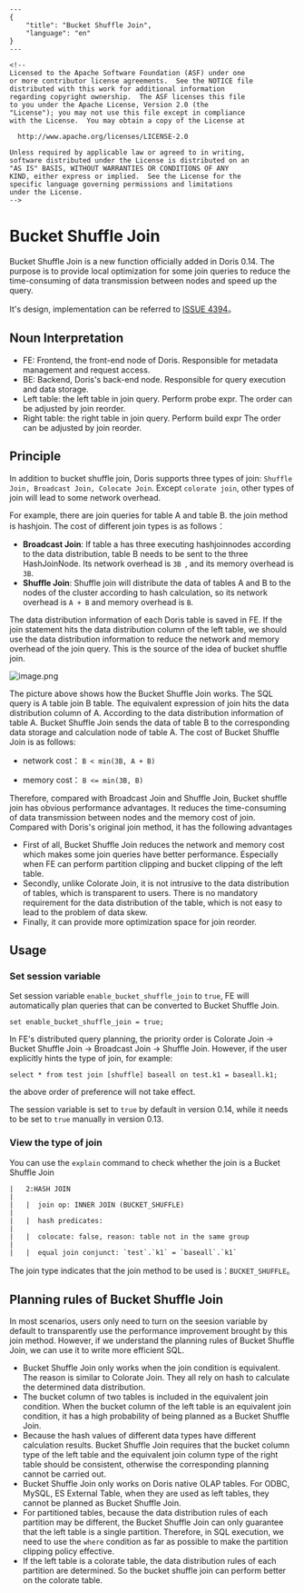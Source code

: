 ```
---
{
    "title": "Bucket Shuffle Join",
    "language": "en"
}
---

<!-- 
Licensed to the Apache Software Foundation (ASF) under one
or more contributor license agreements.  See the NOTICE file
distributed with this work for additional information
regarding copyright ownership.  The ASF licenses this file
to you under the Apache License, Version 2.0 (the
"License"); you may not use this file except in compliance
with the License.  You may obtain a copy of the License at

  http://www.apache.org/licenses/LICENSE-2.0

Unless required by applicable law or agreed to in writing,
software distributed under the License is distributed on an
"AS IS" BASIS, WITHOUT WARRANTIES OR CONDITIONS OF ANY
KIND, either express or implied.  See the License for the
specific language governing permissions and limitations
under the License.
-->
```
# Bucket Shuffle Join

Bucket Shuffle Join is a new function officially added in Doris 0.14. The purpose is to provide local optimization for some join queries to reduce the time-consuming of data transmission between nodes and speed up the query.

It's design, implementation can be referred to [ISSUE 4394](https://github.com/apache/incubator-doris/issues/4394)。

## Noun Interpretation

* FE: Frontend, the front-end node of Doris. Responsible for metadata management and request access.
* BE: Backend, Doris's back-end node. Responsible for query execution and data storage.
* Left table: the left table in join query. Perform probe expr. The order can be adjusted by join reorder.
* Right table: the right table in join query. Perform build expr The order can be adjusted by join reorder.

## Principle
In addition to bucket shuffle join, Doris supports three types of join: `Shuffle Join, Broadcast Join, Colocate Join`.  Except `colorate join`, other types of join will lead to some network overhead.

For example, there are join queries for table A and table B. the join method is hashjoin. The cost of different join types is as follows：
* **Broadcast Join**: If table a has three executing hashjoinnodes according to the data distribution, table B needs to be sent to the three HashJoinNode. Its network overhead is `3B `, and its memory overhead is `3B`. 
* **Shuffle Join**: Shuffle join will distribute the data of tables A and B to the nodes of the cluster according to hash calculation, so its network overhead is `A + B` and memory overhead is `B`.

The data distribution information of each Doris table is saved in FE. If the join statement hits the data distribution column of the left table, we should use the data distribution information to reduce the network and memory overhead of the join query. This is the source of the idea of bucket shuffle join.

![image.png](/images/bucket_shuffle_join.png)

The picture above shows how the Bucket Shuffle Join works. The SQL query is A table join B table. The equivalent expression of join hits the data distribution column of A. According to the data distribution information of table A. Bucket Shuffle Join sends the data of table B to the corresponding data storage and calculation node of table A. The cost of Bucket Shuffle Join is as follows:

* network cost： ``` B < min(3B, A + B) ```

* memory cost： ``` B <= min(3B, B) ```

Therefore, compared with Broadcast Join and Shuffle Join, Bucket shuffle join has obvious performance advantages. It reduces the time-consuming of data transmission between nodes and the memory cost of join. Compared with Doris's original join method, it has the following advantages

* First of all, Bucket Shuffle Join reduces the network and memory cost which makes some join queries have better performance. Especially when FE can perform partition clipping and bucket clipping of the left table.
* Secondly, unlike Colorate Join, it is not intrusive to the data distribution of tables, which is transparent to users. There is no mandatory requirement for the data distribution of the table, which is not easy to lead to the problem of data skew.
* Finally, it can provide more optimization space for join reorder.

## Usage

### Set session variable

Set session variable `enable_bucket_shuffle_join` to `true`, FE will automatically plan queries that can be converted to Bucket Shuffle Join.

```
set enable_bucket_shuffle_join = true;
```

In FE's distributed query planning, the priority order is Colorate Join -> Bucket Shuffle Join -> Broadcast Join -> Shuffle Join. However, if the user explicitly hints the type of join, for example: 

```
select * from test join [shuffle] baseall on test.k1 = baseall.k1;
```
the above order of preference will not take effect.

The session variable is set to `true` by default in version 0.14, while it needs to be set to `true` manually in version 0.13.

### View the type of join

You can use the `explain` command to check whether the join is a Bucket Shuffle Join

```
|   2:HASH JOIN                                                                                                                                                                                                                                                                                                                                                                                                                                                                                                                                                                                                                                                                                                                                                                                                                                      |
|   |  join op: INNER JOIN (BUCKET_SHUFFLE)                                                                                                                                                                                                                                                                                                                                                                                                                                                                                                                                                                                                                                                                                                                                                                                                          |
|   |  hash predicates:                                                                                                                                                                                                                                                                                                                                                                                                                                                                                                                                                                                                                                                                                                                                                                                                                              |
|   |  colocate: false, reason: table not in the same group                                                                                                                                                                                                                                                                                                                                                                                                                                                                                                                                                                                                                                                                                                                                                                                          |
|   |  equal join conjunct: `test`.`k1` = `baseall`.`k1`                                         
```

The join type indicates that the join method to be used is：`BUCKET_SHUFFLE`。

## Planning rules of Bucket Shuffle Join

In most scenarios, users only need to turn on the seesion variable by default to transparently use the performance improvement brought by this join method. However, if we understand the planning rules of Bucket Shuffle Join, we can use it to write more efficient SQL.

* Bucket Shuffle Join only works when the join condition is equivalent. The reason is similar to Colorate Join. They all rely on hash to calculate the determined data distribution.
* The bucket column of two tables is included in the equivalent join condition. When the bucket column of the left table is an equivalent join condition, it has a high probability of being planned as a Bucket Shuffle Join.
* Because the hash values of different data types have different calculation results. Bucket Shuffle Join requires that the bucket column type of the left table and the equivalent join column type of the right table should be consistent, otherwise the corresponding planning cannot be carried out.
* Bucket Shuffle Join only works on Doris native OLAP tables. For ODBC, MySQL, ES External Table, when they are used as left tables, they cannot be planned as Bucket Shuffle Join.
* For partitioned tables, because the data distribution rules of each partition may be different, the Bucket Shuffle Join can only guarantee that the left table is a single partition. Therefore, in SQL execution, we need to use the `where` condition as far as possible to make the partition clipping policy effective.
* If the left table is a colorate table, the data distribution rules of each partition are determined. So the bucket shuffle join can perform better on the colorate table.
